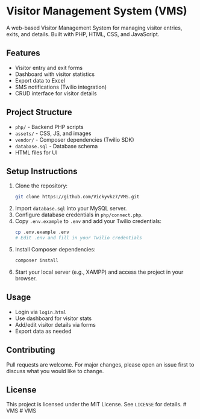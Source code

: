 # Visitor Management System (VMS)

A web-based Visitor Management System for managing visitor entries, exits, and details. Built with PHP, HTML, CSS, and JavaScript.

## Features
- Visitor entry and exit forms
- Dashboard with visitor statistics
- Export data to Excel
- SMS notifications (Twilio integration)
- CRUD interface for visitor details

## Project Structure
- `php/` - Backend PHP scripts
- `assets/` - CSS, JS, and images
- `vendor/` - Composer dependencies (Twilio SDK)
- `database.sql` - Database schema
- HTML files for UI

## Setup Instructions
1. Clone the repository:
   ```sh
   git clone https://github.com/Vickyvkz7/VMS.git
   ```
2. Import `database.sql` into your MySQL server.
3. Configure database credentials in `php/connect.php`.
4. Copy `.env.example` to `.env` and add your Twilio credentials:
   ```sh
   cp .env.example .env
   # Edit .env and fill in your Twilio credentials
   ```
5. Install Composer dependencies:
   ```sh
   composer install
   ```
6. Start your local server (e.g., XAMPP) and access the project in your browser.

## Usage
- Login via `login.html`
- Use dashboard for visitor stats
- Add/edit visitor details via forms
- Export data as needed

## Contributing
Pull requests are welcome. For major changes, please open an issue first to discuss what you would like to change.

## License
This project is licensed under the MIT License. See `LICENSE` for details.
#   V M S 
 
 #   V M S  
 